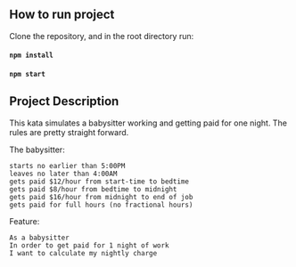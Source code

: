 ## How to run project

Clone the repository, and in the root directory run:

#### `npm install`
#### `npm start`

## Project Description

This kata simulates a babysitter working and getting paid for one night. The rules are pretty straight forward.

The babysitter:

    starts no earlier than 5:00PM
    leaves no later than 4:00AM
    gets paid $12/hour from start-time to bedtime
    gets paid $8/hour from bedtime to midnight
    gets paid $16/hour from midnight to end of job
    gets paid for full hours (no fractional hours)
    
Feature:

    As a babysitter
    In order to get paid for 1 night of work
    I want to calculate my nightly charge
